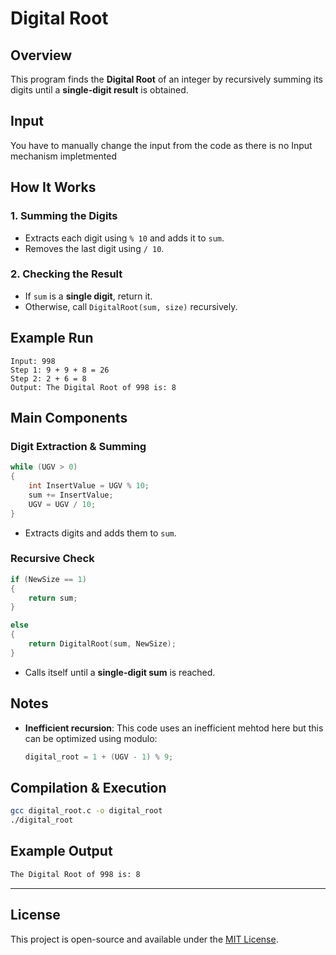 # **Digital Root**  

## **Overview**  
This program finds the **Digital Root** of an integer by recursively summing its digits until a **single-digit result** is obtained.  

## Input
You have to manually change the input from the code as there is no Input mechanism impletmented

## **How It Works**  

### **1. Summing the Digits**  
- Extracts each digit using `% 10` and adds it to `sum`.  
- Removes the last digit using `/ 10`.  

### **2. Checking the Result**  
- If `sum` is a **single digit**, return it.  
- Otherwise, call `DigitalRoot(sum, size)` recursively.  

## **Example Run**  
```plaintext
Input: 998
Step 1: 9 + 9 + 8 = 26
Step 2: 2 + 6 = 8
Output: The Digital Root of 998 is: 8
```

## **Main Components**  

### **Digit Extraction & Summing**  
```c
while (UGV > 0)
{
    int InsertValue = UGV % 10;
    sum += InsertValue;
    UGV = UGV / 10;
}
```
- Extracts digits and adds them to `sum`.  

### **Recursive Check**  
```c
if (NewSize == 1)
{
    return sum;
}

else
{
    return DigitalRoot(sum, NewSize);
}
```
- Calls itself until a **single-digit sum** is reached.  

## **Notes**  
- **Inefficient recursion**: This code uses an inefficient mehtod here but this can be optimized using modulo:  
  ```c
  digital_root = 1 + (UGV - 1) % 9;
  ```

## **Compilation & Execution**  
```sh
gcc digital_root.c -o digital_root  
./digital_root  
```

## **Example Output**  
```sh
The Digital Root of 998 is: 8
```
-------------
## License
This project is open-source and available under the [MIT License](LICENSE).
